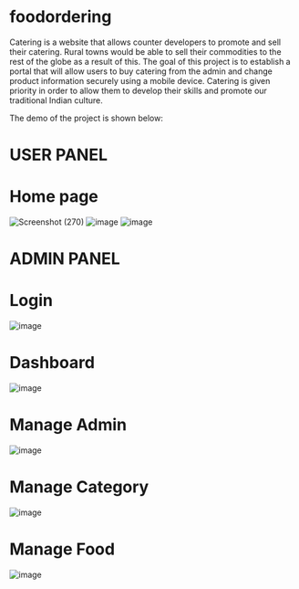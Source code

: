 # foodordering
Catering is a website that allows counter developers to promote and sell their catering.
Rural towns would be able to sell their commodities to the rest of the globe as a result of
this.
The goal of this project is to establish a portal that will allow users to buy catering from the
admin and change product information securely using a mobile device. Catering is given
priority in order to allow them to develop their skills and promote our traditional Indian
culture.

The demo of the project is shown below:

# USER PANEL

# Home page
![Screenshot (270)](https://user-images.githubusercontent.com/109654794/226156882-c19bc417-2395-4380-a6c3-0da5cfc1b73a.png)
![image](https://user-images.githubusercontent.com/109654794/226156900-31e50b11-492a-4d75-95d1-057c15e65538.png)
![image](https://user-images.githubusercontent.com/109654794/226156952-330832ad-01bb-4f29-964f-893a2353c54b.png)

# ADMIN PANEL

# Login
![image](https://user-images.githubusercontent.com/109654794/226156981-09a6d511-a6f8-401e-964c-beaf47304dd3.png)

# Dashboard
![image](https://user-images.githubusercontent.com/109654794/226157016-4fe9749e-20d6-4a3f-9910-0e71404fbe94.png)

# Manage Admin
![image](https://user-images.githubusercontent.com/109654794/226157037-e3168d4b-091e-49d8-bb64-3d708ff77fec.png)

# Manage Category
![image](https://user-images.githubusercontent.com/109654794/226157076-1cc6a5cf-e8c4-479c-b65f-b28f2f64acea.png)

# Manage Food
![image](https://user-images.githubusercontent.com/109654794/226157093-95eaf161-77a9-4e1f-9044-57e2ea6c5d69.png)


